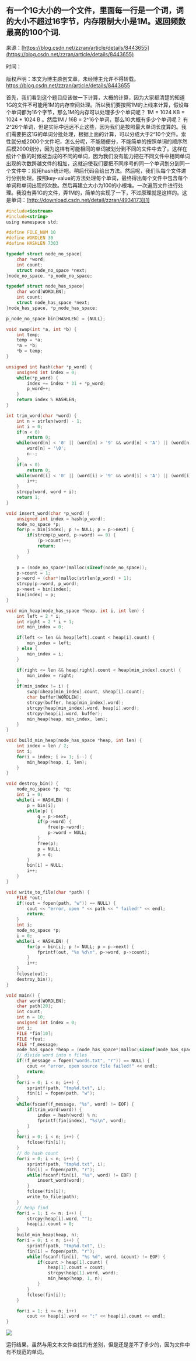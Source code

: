 ## 有一个1G大小的一个文件，里面每一行是一个词，词的大小不超过16字节，内存限制大小是1M。返回频数最高的100个词.

来源：[https://blog.csdn.net/zzran/article/details/8443655](https://blog.csdn.net/zzran/article/details/8443655)

时间：

版权声明：本文为博主原创文章，未经博主允许不得转载。					https://blog.csdn.net/zzran/article/details/8443655				

首先，我们看到这个题目应该做一下计算，大概的计算，因为大家都清楚的知道1G的文件不可能用1M的内存空间处理。所以我们要按照1M的上线来计算，假设每个单词都为16个字节，那么1M的内存可以处理多少个单词呢？ 1M = 1024 KB = 1024 * 1024 B 。然后1M / 16B = 2^16个单词，那么1G大概有多少个单词呢？ 有2^26个单词，但是实际中远远不止这些，因为我们是按照最大单词长度算的。我们需要把这1G的单词分批处理，根据上面的计算，可以分成大于2^10个文件。索性就分成2000个文件吧，怎么分呢，不能随便分，不能简单的按照单词的顺序然后模2000划分，因为这样有可能相同的单词被划分到不同的文件中去了。这样在统计个数的时候被当成的不同的单词，因为我们没有能力把在不同文件中相同单词出现的次数跨越文件的相加，这就迫使我们要把不同序号的同一个单词划分到同一个文件中：应用hash统计吧。稍后代码会给出方法。然后呢，我们队每个文件进行分别处理。按照key-value的方法处理每个单词，最终得出每个文件中包含每个单词和单词出现的次数。然后再建立大小为100的小根堆。一次遍历文件进行处理。我没有弄1G的文件，弄1M的，简单的实现了一下，不过原理就是这样的。这是单词：[http://download.csdn.net/detail/zzran/4934173][1]

```c
#include<iostream>
#include<string>
using namespace std;

#define FILE_NUM 10
#define WORDLEN 30
#define HASHLEN 7303

typedef struct node_no_space{
	char *word;
	int count;
	struct node_no_space *next;
}node_no_space, *p_node_no_space;

typedef struct node_has_space{
	char word[WORDLEN];
	int count;
	struct node_has_space *next;
}node_has_space, *p_node_has_space;

p_node_no_space bin[HASHLEN] = {NULL}; 

void swap(int *a, int *b) {
	int temp;
	temp = *a;
	*a = *b;
	*b = temp;
}

unsigned int hash(char *p_word) {
	unsigned int index = 0;
	while(*p_word) {
		index += index * 31 + *p_word;
		p_word++;
	}
	return index % HASHLEN;
}

int trim_word(char *word) {
	int n = strlen(word) - 1;
	int i = 0;
	if(n < 0)
		return 0;
	while(word[n] < '0' || (word[n] > '9' && word[n] < 'A') || (word[n] > 'Z' && word[n] < 'a') || word[n] > 'z') {
		word[n] = '\0';
		n--;
	}
	if(n < 0)
		return 0;
	while(word[i] < '0' || (word[i] > '9' && word[i] < 'A') || (word[i] > 'Z' && word[i] < 'a') || word[i] > 'z') {
		i++;
	}
	strcpy(word, word + i);
	return 1;
}

void insert_word(char *p_word) {
	unsigned int index = hash(p_word);
	node_no_space *p;
	for(p = bin[index]; p != NULL; p = p->next) {
		if(strcmp(p_word, p->word) == 0) {
			(p->count)++;
			return;
		}
	}

	p = (node_no_space*)malloc(sizeof(node_no_space));
	p->count = 1;
	p->word = (char*)malloc(strlen(p_word) + 1);
	strcpy(p->word, p_word);
	p->next = bin[index];
	bin[index] = p;
}

void min_heap(node_has_space *heap, int i, int len) {
	int left = 2 * i;
	int right = 2 * i + 1;
	int min_index = 0;

	if(left <= len && heap[left].count < heap[i].count) {
		min_index = left;
	} else {
		min_index = i;
	}

	if(right <= len && heap[right].count < heap[min_index].count) {
		min_index = right;
	}
	if(min_index != i) {
		swap(&heap[min_index].count, &heap[i].count);
		char buffer[WORDLEN];
		strcpy(buffer, heap[min_index].word);
		strcpy(heap[min_index].word, heap[i].word);
		strcpy(heap[i].word, buffer);
		min_heap(heap, min_index, len);
	}
}

void build_min_heap(node_has_space *heap, int len) {
	int index = len / 2;
	int i;
	for(i = index; i >= 1; i--) {
		min_heap(heap, i, len);
	}
}

void destroy_bin() {
	node_no_space *p, *q;
	int i = 0;
	while(i < HASHLEN) {
		p = bin[i];
		while(p) {
			q = p->next;
			if(p->word) {
				free(p->word);
				p->word = NULL;
			}
			free(p);
			p = NULL;
			p = q;
		}
		bin[i] = NULL;
		i++;
	}
}

void write_to_file(char *path) {
	FILE *out;
	if((out = fopen(path, "w")) == NULL) {
		cout << "error, open " << path << " failed!" << endl;
		return;
	}
	int i;
	node_no_space *p;
	i = 0;
	while(i < HASHLEN) {
		for(p = bin[i]; p != NULL; p = p->next) {
			fprintf(out, "%s %d\n", p->word, p->count);
		}
		i++;
	}
	fclose(out);
	destroy_bin();
}

void main() {
	char word[WORDLEN];
	char path[20];
	int count;
	int n = 10;
	unsigned int index = 0;
	int i;
	FILE *fin[10];
	FILE *fout;
	FILE *f_message;
	node_has_space *heap = (node_has_space*)malloc(sizeof(node_has_space) * (n + 1));
	// divide word into n files
	if((f_message = fopen("words.txt", "r")) == NULL) {
		cout << "error, open source file failed!" << endl;
		return;
	}
	for(i = 0; i < n; i++) {
		sprintf(path, "tmp%d.txt", i);
		fin[i] = fopen(path, "w");
	}
	while(fscanf(f_message, "%s", word) != EOF) {
		if(trim_word(word)) {
			index = hash(word) % n;
			fprintf(fin[index], "%s\n", word);
		}
	}
	for(i = 0; i < n; i++) {
		fclose(fin[i]);
	}
	// do hash count
	for(i = 0; i < n; i++) {
		sprintf(path, "tmp%d.txt", i);
		fin[i] = fopen(path, "r");
		while(fscanf(fin[i], "%s", word) != EOF) {
			insert_word(word);
		}
		fclose(fin[i]);
		write_to_file(path);
	}
	// heap find 
	for(i = 1; i <= n; i++) {
		strcpy(heap[i].word, "");
		heap[i].count = 0;
	}
	build_min_heap(heap, n);
	for(i = 0; i < n; i++) {
		sprintf(path, "tmp%d.txt", i);
		fin[i] = fopen(path, "r");
		while(fscanf(fin[i], "%s %d", word, &count) != EOF) {
			if(count > heap[1].count) {
				heap[1].count = count;
				strcpy(heap[1].word, word);
				min_heap(heap, 1, n);
			}
		}
		fclose(fin[i]);
	}

	for(i = 1; i <= n; i++)
		cout << heap[i].word << ":" << heap[i].count << endl;
}


```

![][0]


运行结果，虽然与用文本文件查找的有差别，但是还是差不了多少的，因为文件中有不规范的单词。


[1]: http://download.csdn.net/detail/zzran/4934173
[0]: http://img.my.csdn.net/uploads/201212/27/1356592515_9054.jpg